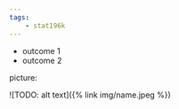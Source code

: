```yaml
---
tags:
    - stat196k
---
```


- outcome 1
- outcome 2


picture:

![TODO: alt text]({% link img/name.jpeg %})

